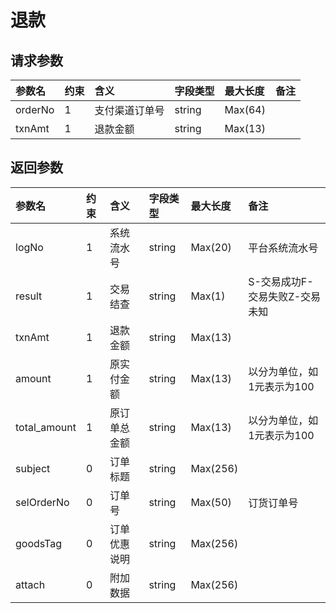 # 退款

## 请求参数

| 参数名 | 约束 | 含义 | 字段类型 | 最大长度 | 备注 |
| :--- | :--- | :--- | :--- | :--- | :--- |
| orderNo | 1 | 支付渠道订单号 | string | Max\(64\) |  |
| txnAmt | 1 | 退款金额 | string | Max\(13\) |  |



## 返回参数

| 参数名 | 约束 | 含义 | 字段类型 | 最大长度 | 备注 |
| :--- | :--- | :--- | :--- | :--- | :--- |
| logNo | 1 | 系统流水号 | string | Max\(20\) | 平台系统流水号 |
| result | 1 | 交易结查 | string | Max\(1\) | S-交易成功F-交易失败Z-交易未知 |
| txnAmt | 1 | 退款金额 | string | Max\(13\) |  |
| amount | 1 | 原实付金额 | string | Max\(13\) | 以分为单位，如1元表示为100 |
| total\_amount | 1 | 原订单总金额 | string | Max\(13\) | 以分为单位，如1元表示为100 |
| subject | 0 | 订单标题 | string | Max\(256\) |  |
| selOrderNo | 0 | 订单号 | string | Max\(50\) | 订货订单号 |
| goodsTag | 0 | 订单优惠说明 | string | Max\(256\) |  |
| attach | 0 | 附加数据 | string | Max\(256\) |  |



